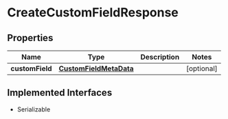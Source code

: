 

# CreateCustomFieldResponse


## Properties

| Name | Type | Description | Notes |
|------------ | ------------- | ------------- | -------------|
|**customField** | [**CustomFieldMetaData**](CustomFieldMetaData.md) |  |  [optional] |


## Implemented Interfaces

* Serializable

